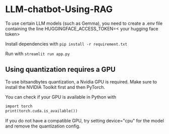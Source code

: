 # LLM-chatbot-Using-RAG
To use certain LLM models (such as Gemma), you need to create a .env file containing the line HUGGINGFACE_ACCESS_TOKEN=< your hugging face token>

Install dependencies with ```pip install -r requirement.txt```

Run with ```streamlit run app.py```

## Using quantization requires a GPU

To use bitsandbytes quantization, a Nvidia GPU is required. Make sure to install the NVIDIA Toolkit first and then PyTorch.

You can check if your GPU is available in Python with
```diff
import torch
print(torch.cuda.is_available())
```
If you do not have a compatible GPU, try setting device="cpu" for the model and remove the quantization config.
